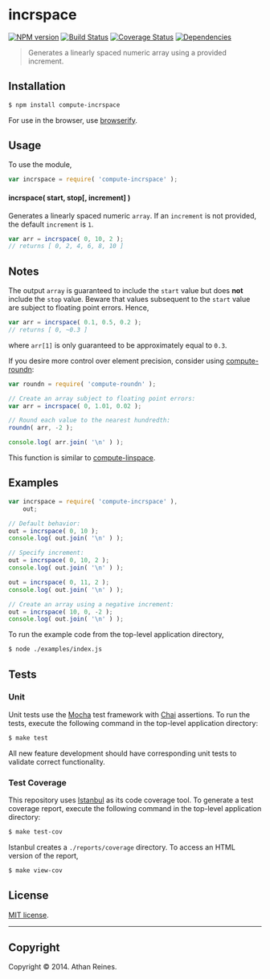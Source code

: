 incrspace
===
[![NPM version][npm-image]][npm-url] [![Build Status][travis-image]][travis-url] [![Coverage Status][coveralls-image]][coveralls-url] [![Dependencies][dependencies-image]][dependencies-url]

> Generates a linearly spaced numeric array using a provided increment.


## Installation

``` bash
$ npm install compute-incrspace
```

For use in the browser, use [browserify](https://github.com/substack/node-browserify).


## Usage

To use the module,

``` javascript
var incrspace = require( 'compute-incrspace' );
```


#### incrspace( start, stop[, increment] )

Generates a linearly spaced numeric `array`. If an `increment` is not provided, the default `increment` is `1`.

``` javascript
var arr = incrspace( 0, 10, 2 );
// returns [ 0, 2, 4, 6, 8, 10 ]
```


## Notes

The output `array` is guaranteed to include the `start` value but does __not__ include the `stop` value. Beware that values subsequent to the `start` value are subject to floating point errors. Hence,

``` javascript
var arr = incrspace( 0.1, 0.5, 0.2 );
// returns [ 0, ~0.3 ]
```

where `arr[1]` is only guaranteed to be approximately equal to `0.3`. 


If you desire more control over element precision, consider using [compute-roundn](https://github.com/compute-io/roundn):

``` javascript
var roundn = require( 'compute-roundn' );

// Create an array subject to floating point errors:
var arr = incrspace( 0, 1.01, 0.02 );

// Round each value to the nearest hundredth:
roundn( arr, -2 );

console.log( arr.join( '\n' ) );
```


This function is similar to [compute-linspace](https://github.com/compute-io/incrspace).


## Examples

``` javascript
var incrspace = require( 'compute-incrspace' ),
	out;

// Default behavior:
out = incrspace( 0, 10 );
console.log( out.join( '\n' ) );

// Specify increment:
out = incrspace( 0, 10, 2 );
console.log( out.join( '\n' ) );

out = incrspace( 0, 11, 2 );
console.log( out.join( '\n' ) );

// Create an array using a negative increment:
out = incrspace( 10, 0, -2 );
console.log( out.join( '\n' ) );
```

To run the example code from the top-level application directory,

``` bash
$ node ./examples/index.js
```


## Tests

### Unit

Unit tests use the [Mocha](http://visionmedia.github.io/mocha) test framework with [Chai](http://chaijs.com) assertions. To run the tests, execute the following command in the top-level application directory:

``` bash
$ make test
```

All new feature development should have corresponding unit tests to validate correct functionality.


### Test Coverage

This repository uses [Istanbul](https://github.com/gotwarlost/istanbul) as its code coverage tool. To generate a test coverage report, execute the following command in the top-level application directory:

``` bash
$ make test-cov
```

Istanbul creates a `./reports/coverage` directory. To access an HTML version of the report,

``` bash
$ make view-cov
```


## License

[MIT license](http://opensource.org/licenses/MIT). 


---
## Copyright

Copyright &copy; 2014. Athan Reines.


[npm-image]: http://img.shields.io/npm/v/compute-incrspace.svg
[npm-url]: https://npmjs.org/package/compute-incrspace

[travis-image]: http://img.shields.io/travis/compute-io/incrspace/master.svg
[travis-url]: https://travis-ci.org/compute-io/incrspace

[coveralls-image]: https://img.shields.io/coveralls/compute-io/incrspace/master.svg
[coveralls-url]: https://coveralls.io/r/compute-io/incrspace?branch=master

[dependencies-image]: http://img.shields.io/david/compute-io/incrspace.svg
[dependencies-url]: https://david-dm.org/compute-io/incrspace

[dev-dependencies-image]: http://img.shields.io/david/dev/compute-io/incrspace.svg
[dev-dependencies-url]: https://david-dm.org/dev/compute-io/incrspace

[github-issues-image]: http://img.shields.io/github/issues/compute-io/incrspace.svg
[github-issues-url]: https://github.com/compute-io/incrspace/issues
